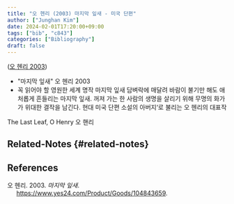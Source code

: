 ```yaml
---
title: "오 헨리 (2003) 마지막 잎새 - 미국 단편"
author: ["Junghan Kim"]
date: 2024-02-01T17:20:00+09:00
tags: ["bib", "c843"]
categories: ["Bibliography"]
draft: false
---
```


(<a href="#citeproc_bib_item_1">오 헨리 2003</a>)

-   "마지막 잎새" 오 헨리 2003
-   꼭 읽어야 할 영원한 세계 명작 마지막 잎새 담벼락에 매달려 바람이 불기만 해도 애처롭게 흔들리는 마지막 잎새. 꺼져 가는 한 사람의 생명을 살리기 위해 무명의 화가가 위대한 결작을 남긴다. 현대 미국 단편 소설의 아버지‘로 불리는 오 헨리의 대표작

The Last Leaf, O Henry 오 핸리


## Related-Notes {#related-notes}

## References

<style>.csl-entry{text-indent: -1.5em; margin-left: 1.5em;}</style><div class="csl-bib-body">
  <div class="csl-entry"><a id="citeproc_bib_item_1"></a>오 헨리. 2003. <i>마지막 잎새</i>. <a href="https://www.yes24.com/Product/Goods/104843659">https://www.yes24.com/Product/Goods/104843659</a>.</div>
</div>

